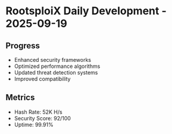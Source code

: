 ﻿# RootsploiX Daily Development - 2025-09-19

## Progress
- Enhanced security frameworks
- Optimized performance algorithms
- Updated threat detection systems
- Improved compatibility

## Metrics
- Hash Rate: 52K H/s
- Security Score: 92/100
- Uptime: 99.91%
